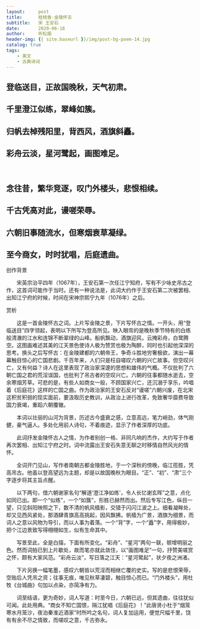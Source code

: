 ```yaml
---
layout:     post
title:      桂枝香·金陵怀古
subtitle:   宋 王安石
date:       2020-06-18
author:     听松阁
header-img: {{ site.baseurl }}/img/post-bg-poem-14.jpg
catalog: true
tags:
    - 美文
    - 古典诗词
---
```


## 登临送目，正故国晚秋，天气初肃。
## 千里澄江似练，翠峰如簇。
## 归帆去棹残阳里，背西风，酒旗斜矗。
## 彩舟云淡，星河鹭起，画图难足。
&nbsp;
## 念往昔，繁华竞逐，叹门外楼头，悲恨相续。
## 千古凭高对此，谩嗟荣辱。
## 六朝旧事随流水，但寒烟衰草凝绿。
## 至今商女，时时犹唱，后庭遗曲。



创作背景

　　宋英宗治平四年（1067年），王安石第一次任江宁知府，写有不少咏史吊古之作，这首词可能作于当时。还有一种说法是，此词大约作于王安石第二次被罢相、出知江宁府的时候，时间在宋神宗熙宁九年（1076年）之后。





赏析

　　这是一首金陵怀古之词。上片写金陵之景，下片写怀古之情。一开头，用“登临送目”四字领起，表明以下所写为登高所见。映入眼帘的是晚秋季节特有的白练般清澈的江水和连锦不断翠绿的山峰。船帆飘动，酒旗迎风，云掩彩舟，白鹭腾空。这图画难述其美的江天景色使诗人极为赞赏也极为陶醉，同时也引起他深深的思考。换头之后写怀古：在金陵建都的六朝帝王，争奇斗胜地穷奢极欲，演出一幕幕触目惊心的亡国悲剧。千百年来，人们只是枉自嗟叹六朝的兴亡故事。但空叹兴亡，又有何益？诗人在这里表现了政治家深邃的思想和雄伟的气概。不仅批判了六朝亡国之君的荒淫误国，也批判了吊古者的空叹兴亡。六朝的往事都随水逝去，空余寒烟芳草。可悲的是，有些人如商女一般，不顾国家兴亡，还沉溺于享乐，吟唱着《后庭花》这样的亡国之曲。作为政治家的王安石反对“谩嗟”六朝兴废，在北宋这积贫积弱的现实面前，要汲取历史教训，从政治上进行改革，免致奢华靡费导致国力衰竭，重蹈六朝覆辙。

　　本词以壮丽的山河为背景，历述古今盛衰之感，立意高远，笔力峭劲，体气刚健，豪气逼人。多处化用前人诗句，不着痕迹，显示了作者深厚的功底。

　　此词抒发金陵怀古人之情，为作者别创一格、非同凡响的杰作，大约写于作者再次罢相、出知江宁府之时。词中流露出王安石失意无聊之时移情自然风光的情怀。

　　全词开门见山，写作者南朝古都金陵胜地，于一个深秋的傍晚，临江揽胜，凭高吊古。他虽以登高望远为主题，却是以故国晚秋为眼目。“正”、“初”、“肃”三个字逐步将其主旨点醒。

　　以下两句，借六朝谢家名句“解道‘澄江净如练’，令人长忆谢玄晖”之意，点化如同已出。即一个“似练”，一个“如簇”，形胜已赫然而出。然后专写江色，纵目一望，只见斜阳映照之下，数不清的帆风樯影，交错于闪闪江波之上。细看凝眸处，却又见西风紧处，那酒肆青旗高高挑起，因风飘拂。帆樯为广景，酒旗为细景，而词人之意以风物为导引，而以人事为着落。一个“背”字，一个“矗”字，用得极妙，把个江边景致写得栩栩如生，似有生命其中。

　　写景至此，全是白描，下面有所变化。“彩舟”、“星河”两句一联，顿增明丽之色。然而词拍已到上片歇处，故而笔亦就此敛住，以“画图难足”一句，抒赞美嗟赏之怀，颇有大家风范。“彩舟云淡”，写日落之江天：“星河鹭起”，状夕夜之洲渚。

　　下片另换一幅笔墨，感叹六朝皆以荒淫而相继亡覆的史实。写的是悲恨荣辱，空贻后人凭吊之资；往事无痕，唯见秋草凄碧，触目惊心而已。“门外楼头”，用杜牧《台城曲》句加以点染，亦简净有力。

　　词至结语，更为奇妙，词人写道：时至今日，六朝已远，但其遗曲，往往犹似可闻。此处用典。“商女不知亡国恨，隔江犹唱《后庭花》！”此唐贤小杜于“烟笼寒水月笼沙，夜泊秦淮近酒家”时所吟之名句，词人复加运用，便觉尺幅千里，饶有有余不尽之情致，而嗟叹之意，千古弥永。

